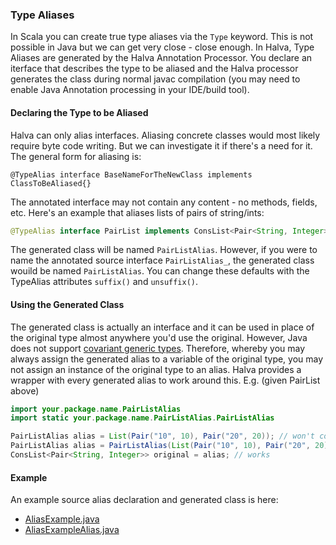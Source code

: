 ### Type Aliases

In Scala you can create true type aliases via the `Type` keyword. This is not possible in Java but we can get very close - close enough. In Halva, Type Aliases are generated by the Halva Annotation Processor. You declare an iterface that describes the type to be aliased and the Halva processor generates the class during normal javac compilation (you may need to enable Java Annotation processing in your IDE/build tool).

#### Declaring the Type to be Aliased

Halva can only alias interfaces. Aliasing concrete classes would most likely require byte code writing. But we can investigate it if there's a need for it. The general form for aliasing is:

```
@TypeAlias interface BaseNameForTheNewClass implements ClassToBeAliased{}
```

The annotated interface may not contain any content - no methods, fields, etc. Here's an example that aliases lists of pairs of string/ints:

```java
@TypeAlias interface PairList implements ConsList<Pair<String, Integer>>{}
```

The generated class will be named `PairListAlias`. However, if you were to name the annotated source interface `PairListAlias_`, the generated class wouild be named `PairListAlias`. You can change these defaults with the TypeAlias attributes `suffix()` and `unsuffix()`.

#### Using the Generated Class 

The generated class is actually an interface and it can be used in place of the original type almost anywhere you'd use the original. However, Java does not support [covariant generic types](http://www.ibm.com/developerworks/library/j-jtp01255/). Therefore, whereby you may always assign the generated alias to a variable of the original type, you may not assign an instance of the original type to an alias. Halva provides a wrapper with every generated alias to work around this. E.g. (given PairList above)

```java
import your.package.name.PairListAlias
import static your.package.name.PairListAlias.PairListAlias

PairListAlias alias = List(Pair("10", 10), Pair("20", 20)); // won't compile - PairListAlias is not a ConsList<Pair<String, Integer>>
PairListAlias alias = PairListAlias(List(Pair("10", 10), Pair("20", 20))); // works
ConsList<Pair<String, Integer>> original = alias; // works
```

#### Example

An example source alias declaration and generated class is here:

* [AliasExample.java](https://github.com/Randgalt/halva/blob/master/examples/example-generated/AliasExample.java)
* [AliasExampleAlias.java](https://github.com/Randgalt/halva/blob/master/examples/example-generated/AliasExampleAlias.java)
